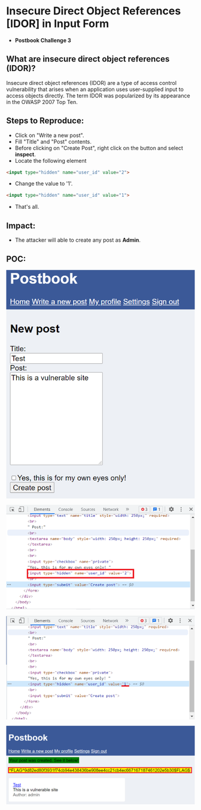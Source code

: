 # Insecure Direct Object References [IDOR] in Input Form

* **Postbook Challenge 3**

## What are insecure direct object references (IDOR)?

Insecure direct object references (IDOR) are a type of access control vulnerability that arises when an application uses user-supplied input to access objects directly. The term IDOR was popularized by its appearance in the OWASP 2007 Top Ten.

## Steps to Reproduce:

* Click on "Write a new post".
* Fill "Title" and "Post" contents.
* Before clicking on "Create Post", right click on the button and select **inspect**.
* Locate the following element
```html
<input type="hidden" name="user_id" value="2">
```
* Change the value to '1'.
```html
<input type="hidden" name="user_id" value="1">
```
* That's all.

## Impact:

- The attacker will able to create any post as **Admin**.

## POC:

![1](https://github.com/sudo-Ayush/postbook/blob/main/Challenge-3/poc/1.PNG)
<br>

![2](https://github.com/sudo-Ayush/postbook/blob/main/Challenge-3/poc/2.PNG)
<br>

![3](https://github.com/sudo-Ayush/postbook/blob/main/Challenge-3/poc/3.PNG)
<br>

![4](https://github.com/sudo-Ayush/postbook/blob/main/Challenge-3/poc/4.PNG)
